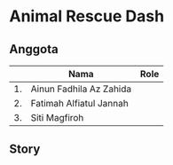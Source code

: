 # Animal Rescue Dash

## Anggota
|  | Nama                   | Role              |
|--|------------------------|-------------------|
|1.|Ainun Fadhila Az Zahida |                   |
|2.|Fatimah Alfiatul Jannah |                   |
|3.|Siti Magfiroh           |                   |


## Story
